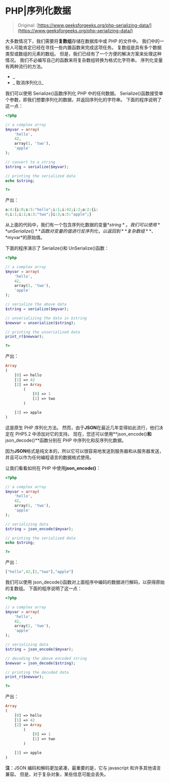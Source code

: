 # PHP|序列化数据

> Original: [https://www.geeksforgeeks.org/php-serializing-data/](https://www.geeksforgeeks.org/php-serializing-data/)

大多数情况下，我们需要将**复数组**存储在数据库中或 PHP 的文件中。 我们中的一些人可能肯定已经在寻找一些内置函数来完成这项任务。 复数组是具有多个数据类型或数组的元素的数组。
但是，我们已经有了一个方便的解决方案来处理这种情况。 我们不必编写自己的函数来将复杂数组转换为格式化字符串。 序列化变量有两种流行的方法。

*   _
*   _ 取消序列化()_

我们可以使用 Serialize()函数序列化 PHP 中的任何数据。 Serialize()函数接受单个参数，即我们想要序列化的数据，并返回序列化的字符串。 下面的程序说明了这一点：

```php
<?php

// a complex array
$myvar = array(
    'hello',
    42,
    array(1, 'two'),
    'apple'
);

// convert to a string
$string = serialize($myvar);

// printing the serialized data
echo $string;

?>
```

产出：

```php
a:4:{i:0;s:5:"hello";i:1;i:42;i:2;a:2:{i:
0;i:1;i:1;s:3:"two";}i:3;s:5:"apple";}

```

从上面的代码中，我们有一个包含序列化数据的变量*$string*。 我们可以使用**unSerialize()**函数对变量的值进行反序列化，以返回到**复杂数组**、*$myvar*的原始值。

下面的程序演示了 Serialize()和 UnSerialize()函数：

```php
<?php

// a complex array
$myvar = array(
    'hello',
    42,
    array(1, 'two'),
    'apple'
);

// serialize the above data
$string = serialize($myvar);

// unserializing the data in $string
$newvar = unserialize($string);  

// printing the unserialized data 
print_r($newvar);

?>
```

产出：

```php
Array
(
    [0] => hello
    [1] => 42
    [2] => Array
        (
            [0] => 1
            [1] => two
        )

    [3] => apple
)

```

这是原生 PHP 序列化方法。 然而，由于**JSON**在最近几年变得如此流行，他们决定在 PHP5.2 中添加对它的支持。 现在，您还可以使用**json_encode()**和**json_decode()**函数分别在 PHP 中序列化和反序列化数据。

因为**JSON**格式是纯文本的，所以它可以很容易地发送到服务器和从服务器发送，并且可以作为任何编程语言的数据格式使用。

让我们看看如何在 PHP 中使用**json_encode()**：

```php
<?php

// a complex array
$myvar = array(
    'hello',
    42,
    array(1, 'two'),
    'apple'
);

// serializing data
$string = json_encode($myvar);

// printing the serialized data
echo $string;

?>
```

产出：

```php
["hello",42,[1,"two"],"apple"]

```

我们可以使用 json_decode()函数对上面程序中编码的数据进行解码，以获得原始的复数组。 下面的程序说明了这一点：

```php
<?php

// a complex array
$myvar = array(
    'hello',
    42,
    array(1, 'two'),
    'apple'
);

// serializing data
$string = json_encode($myvar);

// decoding the above encoded string
$newvar = json_decode($string);

// printing the decoded data  
print_r($newvar);

?>
```

产出：

```php
Array
(
    [0] => hello
    [1] => 42
    [2] => Array
        (
            [0] => 1
            [1] => two
        )

    [3] => apple
)

```

**注**：JSON 编码和解码更加紧凑，最重要的是，它与 javascript 和许多其他语言兼容。 但是，对于复杂对象，某些信息可能会丢失。